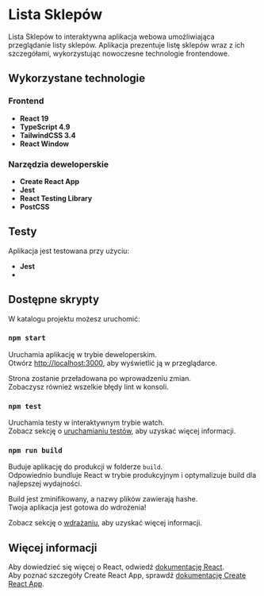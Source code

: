# Lista Sklepów

Lista Sklepów to interaktywna aplikacja webowa umożliwiająca przeglądanie listy sklepów. Aplikacja prezentuje listę sklepów wraz z ich szczegółami, wykorzystując nowoczesne technologie frontendowe.

## Wykorzystane technologie

### Frontend
- **React 19**
- **TypeScript 4.9**
- **TailwindCSS 3.4**
- **React Window**

### Narzędzia deweloperskie
- **Create React App**
- **Jest**
- **React Testing Library**
- **PostCSS**

## Testy
Aplikacja jest testowana przy użyciu:
- **Jest**
- 
## Dostępne skrypty
W katalogu projektu możesz uruchomić:

### `npm start`

Uruchamia aplikację w trybie deweloperskim.\
Otwórz [http://localhost:3000](http://localhost:3000), aby wyświetlić ją w przeglądarce.

Strona zostanie przeładowana po wprowadzeniu zmian.\
Zobaczysz również wszelkie błędy lint w konsoli.

### `npm test`

Uruchamia testy w interaktywnym trybie watch.\
Zobacz sekcję o [uruchamianiu testów](https://facebook.github.io/create-react-app/docs/running-tests), aby uzyskać więcej informacji.

### `npm run build`

Buduje aplikację do produkcji w folderze `build`.\
Odpowiednio bundluje React w trybie produkcyjnym i optymalizuje build dla najlepszej wydajności.

Build jest zminifikowany, a nazwy plików zawierają hashe.\
Twoja aplikacja jest gotowa do wdrożenia!

Zobacz sekcję o [wdrażaniu](https://facebook.github.io/create-react-app/docs/deployment), aby uzyskać więcej informacji.

## Więcej informacji

Aby dowiedzieć się więcej o React, odwiedź [dokumentację React](https://reactjs.org/).\
Aby poznać szczegóły Create React App, sprawdź [dokumentację Create React App](https://facebook.github.io/create-react-app/docs/getting-started).
